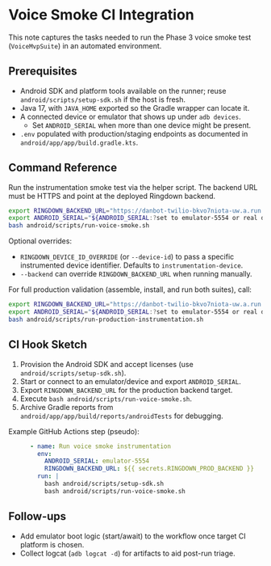 # Voice Smoke CI Integration

This note captures the tasks needed to run the Phase 3 voice smoke test (`VoiceMvpSuite`) in an automated environment.

## Prerequisites

- Android SDK and platform tools available on the runner; reuse `android/scripts/setup-sdk.sh` if the host is fresh.
- Java 17, with `JAVA_HOME` exported so the Gradle wrapper can locate it.
- A connected device or emulator that shows up under `adb devices`.
  - Set `ANDROID_SERIAL` when more than one device might be present.
- `.env` populated with production/staging endpoints as documented in `android/app/app/build.gradle.kts`.

## Command Reference

Run the instrumentation smoke test via the helper script. The backend URL must be HTTPS and point at the deployed Ringdown backend.

```bash
export RINGDOWN_BACKEND_URL="https://danbot-twilio-bkvo7niota-uw.a.run.app/"
export ANDROID_SERIAL="${ANDROID_SERIAL:?set to emulator-5554 or real device serial}"
bash android/scripts/run-voice-smoke.sh
```

Optional overrides:

- `RINGDOWN_DEVICE_ID_OVERRIDE` (or `--device-id`) to pass a specific instrumented device identifier. Defaults to `instrumentation-device`.
- `--backend` can override `RINGDOWN_BACKEND_URL` when running manually.

For full production validation (assemble, install, and run both suites), call:

```bash
export RINGDOWN_BACKEND_URL="https://danbot-twilio-bkvo7niota-uw.a.run.app/"
export ANDROID_SERIAL="${ANDROID_SERIAL:?set to emulator-5554 or real device serial}"
bash android/scripts/run-production-instrumentation.sh
```

## CI Hook Sketch

1. Provision the Android SDK and accept licenses (use `android/scripts/setup-sdk.sh`).
2. Start or connect to an emulator/device and export `ANDROID_SERIAL`.
3. Export `RINGDOWN_BACKEND_URL` for the production backend target.
4. Execute `bash android/scripts/run-voice-smoke.sh`.
5. Archive Gradle reports from `android/app/app/build/reports/androidTests` for debugging.

Example GitHub Actions step (pseudo):

```yaml
      - name: Run voice smoke instrumentation
        env:
          ANDROID_SERIAL: emulator-5554
          RINGDOWN_BACKEND_URL: ${{ secrets.RINGDOWN_PROD_BACKEND }}
        run: |
          bash android/scripts/setup-sdk.sh
          bash android/scripts/run-voice-smoke.sh
```

## Follow-ups

- Add emulator boot logic (start/await) to the workflow once target CI platform is chosen.
- Collect logcat (`adb logcat -d`) for artifacts to aid post-run triage.
